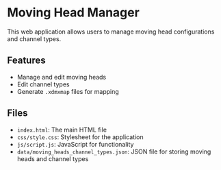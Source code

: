 # Moving Head Manager

This web application allows users to manage moving head configurations and channel types. 

## Features

- Manage and edit moving heads
- Edit channel types
- Generate `.xdmxmap` files for mapping

## Files

- `index.html`: The main HTML file
- `css/style.css`: Stylesheet for the application
- `js/script.js`: JavaScript for functionality
- `data/moving_heads_channel_types.json`: JSON file for storing moving heads and channel types
